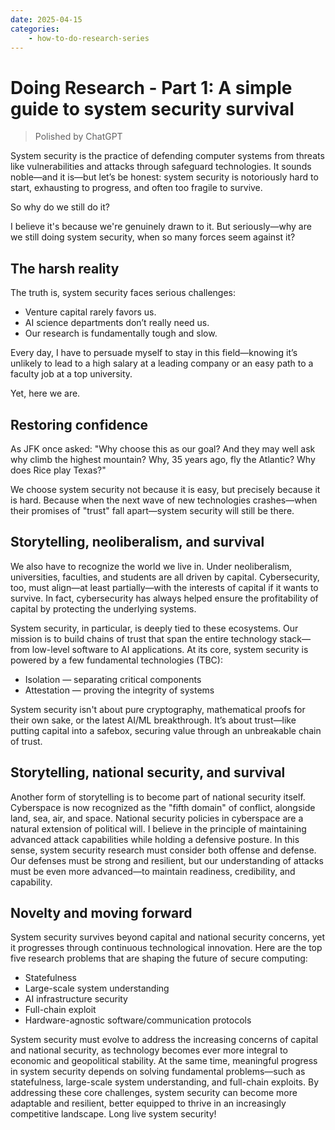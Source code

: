 ```yaml
---
date: 2025-04-15
categories:
    - how-to-do-research-series
---
```


# Doing Research - Part 1: A simple guide to system security survival

>Polished by ChatGPT

System security is the practice of defending computer systems from threats like
vulnerabilities and attacks through safeguard technologies. It sounds noble—and
it is—but let’s be honest: system security is notoriously hard to start,
exhausting to progress, and often too fragile to survive.

So why do we still do it?

<!-- more -->

I believe it's because we're genuinely drawn to it. But seriously—why are we
still doing system security, when so many forces seem against it?

## The harsh reality

The truth is, system security faces serious challenges:

- Venture capital rarely favors us.
- AI science departments don’t really need us.
- Our research is fundamentally tough and slow.

Every day, I have to persuade myself to stay in this field—knowing it’s unlikely to lead to a high salary at a leading company or an easy path to a faculty job at a top university.

Yet, here we are.

## Restoring confidence

As JFK once asked: "Why choose this as our goal? And they may well ask why climb
the highest mountain? Why, 35 years ago, fly the Atlantic? Why does Rice play
Texas?"

We choose system security not because it is easy, but precisely because it is
hard.  Because when the next wave of new technologies crashes—when their
promises of "trust" fall apart—system security will still be there.

## Storytelling, neoliberalism, and survival

We also have to recognize the world we live in. Under neoliberalism,
universities, faculties, and students are all driven by capital. Cybersecurity,
too, must align—at least partially—with the interests of capital if it wants to
survive. In fact, cybersecurity has always helped ensure the profitability of
capital by protecting the underlying systems.

System security, in particular, is deeply tied to these ecosystems. Our mission
is to build chains of trust that span the entire technology stack—from low-level
software to AI applications.  At its core, system security is powered by a few
fundamental technologies (TBC):

- Isolation — separating critical components
- Attestation — proving the integrity of systems

System security isn't about pure cryptography, mathematical proofs for their own
sake, or the latest AI/ML breakthrough. It’s about trust—like putting capital
into a safebox, securing value through an unbreakable chain of trust.

## Storytelling, national security, and survival

Another form of storytelling is to become part of national security itself.
Cyberspace is now recognized as the "fifth domain" of conflict, alongside land,
sea, air, and space. National security policies in cyberspace are a natural
extension of political will. I believe in the principle of maintaining advanced
attack capabilities while holding a defensive posture. In this sense, system
security research must consider both offense and defense. Our defenses must be
strong and resilient, but our understanding of attacks must be even more
advanced—to maintain readiness, credibility, and capability.

## Novelty and moving forward

System security survives beyond capital and national security concerns, yet it
progresses through continuous technological innovation. Here are the top five
research problems that are shaping the future of secure computing:

- Statefulness
- Large-scale system understanding
- AI infrastructure security
- Full-chain exploit
- Hardware-agnostic software/communication protocols


System security must evolve to address the increasing concerns of capital and
national security, as technology becomes ever more integral to economic and
geopolitical stability. At the same time, meaningful progress in system security
depends on solving fundamental problems—such as statefulness, large-scale system
understanding, and full-chain exploits. By addressing these core challenges,
system security can become more adaptable and resilient, better equipped to
thrive in an increasingly competitive landscape. Long live system security!

